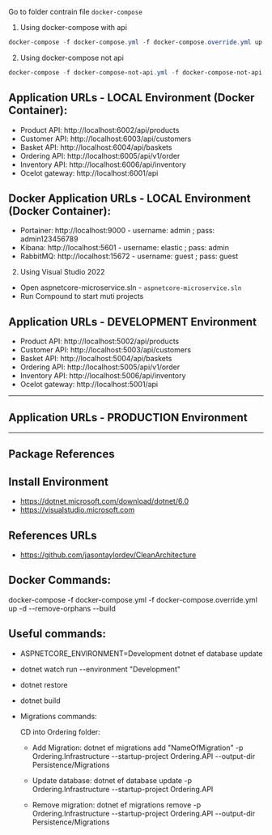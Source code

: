 Go to folder contrain file `docker-compose`

1. Using docker-compose with api
```Powershell
docker-compose -f docker-compose.yml -f docker-compose.override.yml up -d --build --remove-orphans 
```

2. Using docker-compose not api
```Powershell
docker-compose -f docker-compose-not-api.yml -f docker-compose-not-api.override.yml up -d --build --remove-orphans 
```


## Application URLs - LOCAL Environment (Docker Container):

- Product API: http://localhost:6002/api/products
- Customer API: http://localhost:6003/api/customers
- Basket API: http://localhost:6004/api/baskets
- Ordering API: http://localhost:6005/api/v1/order
- Inventory API: http://localhost:6006/api/inventory
- Ocelot gateway: http://localhost:6001/api

## Docker Application URLs - LOCAL Environment (Docker Container):

- Portainer: http://localhost:9000 - username: admin ; pass: admin123456789
- Kibana: http://localhost:5601 - username: elastic ; pass: admin
- RabbitMQ: http://localhost:15672 - username: guest ; pass: guest

2. Using Visual Studio 2022
- Open aspnetcore-microservice.sln - `aspnetcore-microservice.sln`
- Run Compound to start muti projects

## Application URLs - DEVELOPMENT Environment
- Product API: http://localhost:5002/api/products
- Customer API: http://localhost:5003/api/customers
- Basket API: http://localhost:5004/api/baskets
- Ordering API: http://localhost:5005/api/v1/order
- Inventory API: http://localhost:5006/api/inventory
- Ocelot gateway: http://localhost:5001/api

------------
## Application URLs - PRODUCTION Environment

------------

## Package References

## Install Environment

- https://dotnet.microsoft.com/download/dotnet/6.0
- https://visualstudio.microsoft.com

## References URLs 
- https://github.com/jasontaylordev/CleanArchitecture


## Docker Commands:

docker-compose -f docker-compose.yml -f docker-compose.override.yml up -d --remove-orphans --build

## Useful commands:

- ASPNETCORE_ENVIRONMENT=Development dotnet ef database update
- dotnet watch run --environment "Development"
- dotnet restore
- dotnet build
- Migrations commands:

    CD into Ordering folder: 
    -   Add Migration: dotnet ef migrations add "NameOfMigration" -p Ordering.Infrastructure --startup-project Ordering.API --output-dir Persistence/Migrations

    -   Update database: dotnet ef database update -p Ordering.Infrastructure --startup-project Ordering.API

    -   Remove migration: dotnet ef migrations remove -p Ordering.Infrastructure --startup-project Ordering.API --output-dir Persistence/Migrations
